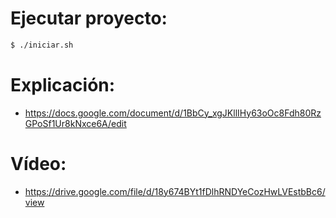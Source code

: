# Ejecutar proyecto:
~~~bash
$ ./iniciar.sh
~~~
# Explicación: 
- https://docs.google.com/document/d/1BbCy_xgJKllIHy63oOc8Fdh80RzGPoSf1Ur8kNxce6A/edit
# Vídeo:
- https://drive.google.com/file/d/18y674BYt1fDlhRNDYeCozHwLVEstbBc6/view
